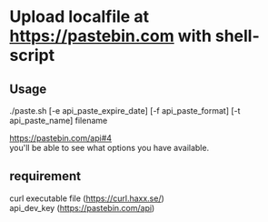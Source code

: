# Upload localfile at https://pastebin.com with shell-script  

## Usage  
./paste.sh [-e api_paste_expire_date] [-f api_paste_format] [-t api_paste_name] filename  

https://pastebin.com/api#4  
you'll be able to see what options you have available.  

## requirement  
curl executable file (https://curl.haxx.se/)  
api_dev_key (https://pastebin.com/api)

